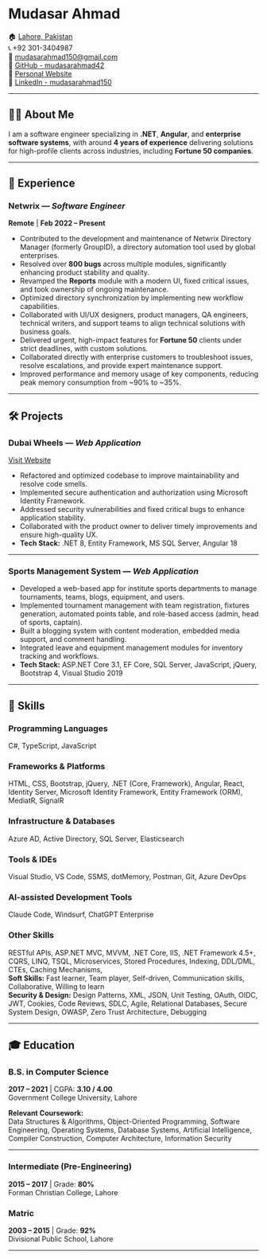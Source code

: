 # Mudasar Ahmad

🏠 [Lahore, Pakistan](https://maps.app.goo.gl/U4Gf4tBHqmaba1jWA)  
📞 +92 301-3404987  
📧 [mudasarahmad150@gmail.com](mailto:mudasarahmad150@gmail.com)  
🔗 [GitHub - mudasarahmad42](https://github.com/mudasarahmad42)  
🔗 [Personal Website](https://mudasarahmad42.github.io/)  
🔗 [LinkedIn - mudasarahmad150](https://www.linkedin.com/in/mudasarahmad150/)  

---

## 👨‍💻 About Me

I am a software engineer specializing in **.NET**, **Angular**, and **enterprise software systems**, with around **4 years of experience** delivering solutions for high-profile clients across industries, including **Fortune 50 companies**.

---

## 💼 Experience

### **Netwrix** — *Software Engineer*  
**Remote** | **Feb 2022 – Present**

- Contributed to the development and maintenance of Netwrix Directory Manager (formerly GroupID), a directory automation tool used by global enterprises.
- Resolved over **800 bugs** across multiple modules, significantly enhancing product stability and quality.
- Revamped the **Reports** module with a modern UI, fixed critical issues, and took ownership of ongoing maintenance.
- Optimized directory synchronization by implementing new workflow capabilities.
- Collaborated with UI/UX designers, product managers, QA engineers, technical writers, and support teams to align technical solutions with business goals.
- Delivered urgent, high-impact features for **Fortune 50** clients under strict deadlines, with custom solutions.
- Collaborated directly with enterprise customers to troubleshoot issues, resolve escalations, and provide expert maintenance support.
- Improved performance and memory usage of key components, reducing peak memory consumption from ~90% to ~35%.

---

## 🛠️ Projects

### **Dubai Wheels** — *Web Application*  
[Visit Website](http://dubaiwheels.ae)

- Refactored and optimized codebase to improve maintainability and resolve code smells.
- Implemented secure authentication and authorization using Microsoft Identity Framework.
- Addressed security vulnerabilities and fixed critical bugs to enhance application stability.
- Collaborated with the product owner to deliver timely improvements and ensure high-quality UX.
- **Tech Stack:** .NET 8, Entity Framework, MS SQL Server, Angular 18

---

### **Sports Management System** — *Web Application*

- Developed a web-based app for institute sports departments to manage tournaments, teams, blogs, equipment, and users.
- Implemented tournament management with team registration, fixtures generation, automated points table, and role-based access (admin, head of sports, captain).
- Built a blogging system with content moderation, embedded media support, and comment handling.
- Integrated leave and equipment management modules for inventory tracking and workflows.
- **Tech Stack:** ASP.NET Core 3.1, EF Core, SQL Server, JavaScript, jQuery, Bootstrap 4, Visual Studio 2019

---

## 🧠 Skills

### **Programming Languages**
C#, TypeScript, JavaScript

### **Frameworks & Platforms**
HTML, CSS, Bootstrap, jQuery, .NET (Core, Framework), Angular, React, Identity Server, Microsoft Identity Framework, Entity Framework (ORM), MediatR, SignalR

### **Infrastructure & Databases**
Azure AD, Active Directory, SQL Server, Elasticsearch

### **Tools & IDEs**
Visual Studio, VS Code, SSMS, dotMemory, Postman, Git, Azure DevOps

### **AI-assisted Development Tools**
Claude Code, Windsurf, ChatGPT Enterprise

### **Other Skills**
RESTful APIs, ASP.NET MVC, MVVM, .NET Core, IIS, .NET Framework 4.5+, CQRS, LINQ, TSQL, Microservices, Stored Procedures, Indexing, DDL/DML, CTEs, Caching Mechanisms,  
**Soft Skills:** Fast learner, Team player, Self-driven, Communication skills, Collaborative, Willing to learn  
**Security & Design:** Design Patterns, XML, JSON, Unit Testing, OAuth, OIDC, JWT, Cookies, Code Reviews, SDLC, Agile, Relational Databases, Secure System Design, OWASP, Zero Trust Architecture, Debugging

---

## 🎓 Education

### **B.S. in Computer Science**  
**2017 – 2021** | CGPA: **3.10 / 4.00**  
Government College University, Lahore  

**Relevant Coursework:**  
Data Structures & Algorithms, Object-Oriented Programming, Software Engineering, Operating Systems, Database Systems, Artificial Intelligence, Compiler Construction, Computer Architecture, Information Security

---

### **Intermediate (Pre-Engineering)**  
**2015 – 2017** | Grade: **80%**  
Forman Christian College, Lahore

### **Matric**  
**2003 – 2015** | Grade: **92%**  
Divisional Public School, Lahore

---